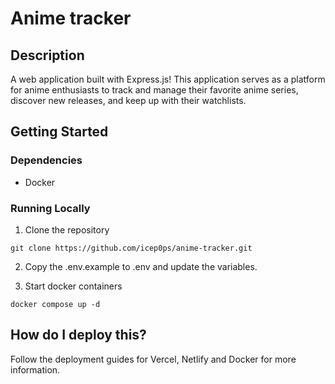 # Anime tracker

## Description

A web application built with Express.js! This application serves as a platform for anime enthusiasts to track and manage their favorite anime series, discover new releases, and keep up with their watchlists.

## Getting Started

### Dependencies

- Docker

### Running Locally

1. Clone the repository

```
git clone https://github.com/icep0ps/anime-tracker.git
```

2. Copy the .env.example to .env and update the variables.

3. Start docker containers

```
docker compose up -d
```

## How do I deploy this?

Follow the deployment guides for Vercel, Netlify and Docker for more information.
